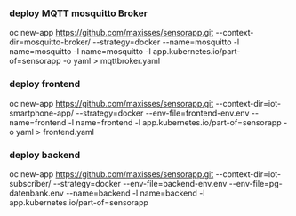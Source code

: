 ### deploy MQTT mosquitto Broker
oc new-app https://github.com/maxisses/sensorapp.git --context-dir=mosquitto-broker/ --strategy=docker --name=mosquitto -l name=mosquitto -l name=mosquitto -l app.kubernetes.io/part-of=sensorapp -o yaml > mqttbroker.yaml


### deploy frontend
oc new-app https://github.com/maxisses/sensorapp.git --context-dir=iot-smartphone-app/ --strategy=docker --env-file=frontend-env.env --name=frontend -l name=frontend -l app.kubernetes.io/part-of=sensorapp -o yaml > frontend.yaml

### deploy backend
oc new-app https://github.com/maxisses/sensorapp.git --context-dir=iot-subscriber/ --strategy=docker --env-file=backend-env.env --env-file=pg-datenbank.env --name=backend -l name=backend -l app.kubernetes.io/part-of=sensorapp